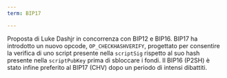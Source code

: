 ```yaml
---
term: BIP17

---
```

Proposta di Luke Dashjr in concorrenza con BIP12 e BIP16. BIP17 ha introdotto un nuovo opcode, `OP_CHECKHASHVERIFY`, progettato per consentire la verifica di uno script presente nella `scriptSig` rispetto al suo hash presente nella `scriptPubKey` prima di sbloccare i fondi. Il BIP16 (P2SH) è stato infine preferito al BIP17 (CHV) dopo un periodo di intensi dibattiti.